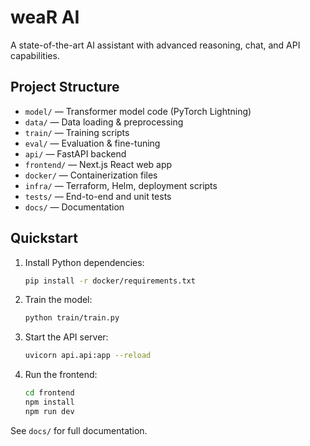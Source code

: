 # weaR AI

A state-of-the-art AI assistant with advanced reasoning, chat, and API capabilities.

## Project Structure
- `model/` — Transformer model code (PyTorch Lightning)
- `data/` — Data loading & preprocessing
- `train/` — Training scripts
- `eval/` — Evaluation & fine-tuning
- `api/` — FastAPI backend
- `frontend/` — Next.js React web app
- `docker/` — Containerization files
- `infra/` — Terraform, Helm, deployment scripts
- `tests/` — End-to-end and unit tests
- `docs/` — Documentation

## Quickstart
1. Install Python dependencies:
   ```bash
   pip install -r docker/requirements.txt
   ```
2. Train the model:
   ```bash
   python train/train.py
   ```
3. Start the API server:
   ```bash
   uvicorn api.api:app --reload
   ```
4. Run the frontend:
   ```bash
   cd frontend
   npm install
   npm run dev
   ```

See `docs/` for full documentation.
